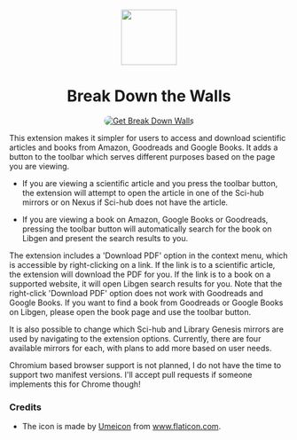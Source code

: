 <sub>
<p align='center'><img  src="https://raw.githubusercontent.com/onurhanak/Break-Down-Walls/main/graduate-hat.png" height="100" width="auto"></p>
</sub>
<h1 align="center">Break Down the Walls</h1>


<p align="center">
<a href="https://addons.mozilla.org/en-US/firefox/addon/break-down-walls/"><img src="https://user-images.githubusercontent.com/585534/107280546-7b9b2a00-6a26-11eb-8f9f-f95932f4bfec.png" style='border-radius:15px' alt="Get Break Down Walls"></a>

This extension makes it simpler for users to access and download scientific articles and books from Amazon, Goodreads and Google Books. It adds a button to the toolbar which serves different purposes based on the page you are viewing.

- If you are viewing a scientific article and you press the toolbar button, the extension will attempt to open the article in one of the Sci-hub mirrors or on Nexus if Sci-hub does not have the article. 

- If you are viewing a book on Amazon, Google Books or Goodreads, pressing the toolbar button will automatically search for the book on Libgen and present the search results to you.

The extension includes a 'Download PDF' option in the context menu, which is accessible by right-clicking on a link. If the link is to a scientific article, the extension will download the PDF for you. If the link is to a book on a supported website, it will open Libgen search results for you. Note that the right-click 'Download PDF' option does not work with Goodreads and Google Books. If you want to find a book from Goodreads or Google Books on Libgen, please open the book page and use the toolbar button.

It is also possible to change which Sci-hub and Library Genesis mirrors are used by navigating to the extension options. Currently, there are four available mirrors for each, with plans to add more based on user needs.

Chromium based browser support is not planned, I do not have the time to support two manifest versions. I'll accept pull requests if someone implements this for Chrome though!

### Credits

 - The icon is made by <a href='https://www.flaticon.com/authors/umeicon'>Umeicon</a> from <a href='https://www.flaticon.com/'>www.flaticon.com</a>.
